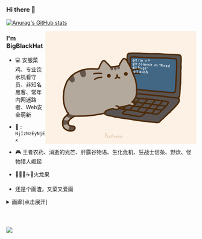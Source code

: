 ### Hi there 👋

[![Anurag's GitHub stats](https://github-readme-stats.vercel.app/api?username=bigblackhat&theme=gruvbox)](https://github.com/bigblackhat/github-readme-stats)

<img align="right" alt="GIF" src="IMG/pusheencode.gif" />

### I'm BigBlackHat

* 💻 安服菜鸡、专业饮水机看守员、非知名黑客、常年内网迷路者、Web安全萌新

* 🐧 : ``NjIzNzEyNjEx``

* 🎮 王者农药、消逝的光芒、肝露谷物语、生化危机、狂战士信条、野炊、怪物猎人崛起  

* 🍜🍕🍟☕️🍗火龙果

* 还是个画渣，又菜又爱画

<details>
<summary>画廊[点击展开]</summary>

![show](IMG/IMG_0014.PNG)
![show](IMG/IMG_0056.JPG)

</details>

<br/>
<br/>
<br/>

<img align='Middle' src="https://metrics.lecoq.io/bigblackhat?template=classic&base.header=0&base.activity=0&base.community=0&base.repositories=0&base.metadata=0&isocalendar=1&isocalendar.duration=full-year&config.timezone=Asia%2FShanghai" width="500">

<!-- 
[![Top Langs](https://github-readme-stats.vercel.app/api/top-langs/?username=bigblackhat&layout=compact&hide=html)](https://github.com/bigblackhat/github-readme-stats)
 -->

<!--
**bigblackhat/bigblackhat** is a ✨ _special_ ✨ repository because its `README.md` (this file) appears on your GitHub profile.

Here are some ideas to get you started:

- 🔭 I’m currently working on ...
- 🌱 I’m currently learning ...
- 👯 I’m looking to collaborate on ...
- 🤔 I’m looking for help with ...
- 💬 Ask me about ...
- 📫 How to reach me: ...
- 😄 Pronouns: ...
- ⚡ Fun fact: ...
-->
